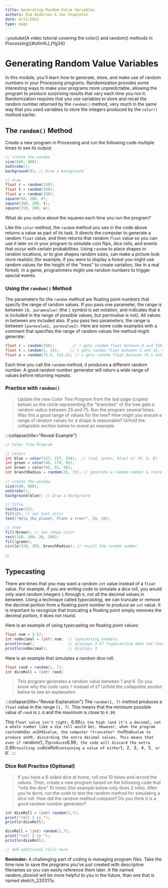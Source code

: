 ```yaml
---
title: Generating Random Value Variables
authors: Eva Anderson & Jon Stapleton
date: 4/11/2022
type: page
---
```


::youtube[A video tutorial covering the color() and random() methods in Processing]{#oXmKJ_tYg34}

# Generating Random Value Variables

In this module, you'll learn how to generate, store, and make use of random numbers in your Processing programs. Randomization provides some interesting ways to make your programs more unpredictable, allowing the program to produce surprising results that vary each time you run it. Randomization requires that you use variables to store and recall the random number returned by the `random()` method, very much in the same way that you used variables to store the integers produced by the `color()` method earlier.

## The `random()` Method

Create a new program in Processing and run the following code multiple times to see its output:

```java
// create the window
size(640, 480);
noStroke();
background(0); // Draw a background 

// draw
float r = random(150);        
float t = random(150);     
float u = random(150); 
square(50, 200, r);
square(200, 200, t);
square(350, 200, u);
```

What do you notice about the squares each time you run the program?

Like the `color` method, the `random` method you see in the code above returns a value as part of its task. It directs the computer to generate a random `float` value, and then returns that random `float` value so you can use it later on in your program to simulate coin flips, dice rolls, and events that occur with certain probabilities. Using `random` to place shapes in random locations, or to give shapes random sizes, can make a picture look more realistic (for example, if you were to display a forest you might use random values for the height of the "trees" to create variation, like in a real forest). In a game, programmers might use random numbers to trigger special events.

### Using the `random()` Method

The parameters for the `random` method are floating point numbers that specify the range of random values. If you pass one parameter, the range is between `[0, paramvalue)` (the `[` symbol is set notation, and indicates that `0` is included in the range of possible values, but parmvalue is not). All values in between are included also. If you pass two parameters, the range is between `[parmvalue1, parmvalue2)`. Here are some code examples with a comment that specifies the range of random values the method might generate:

```java
float r = random(150);        // r gets random float between 0 and 150, not including 150
float t = random(5, 15);     // t gets random float between 5 and 15, not including 15
float u = random(75.5, 111.2); // u gets random float between 75.5 and 111.2, not including 111.2
```

Each time you call the `random` method, it produces a different random number. A good random number generator will return a wide range of values before returning repeats.

### Practice with `random()`

> Update the new *Color Tree Program* from the last page (copied below) so the circle representing the "branches" of the tree gets a random radius between 25 and 75. Run the program several times. Was this a good range of values for the tree? How might you ensure a range of random values for a shape is reasonable? Unfold the collapsible section below to reveal an example:

:::collapse{title="Reveal Example"}
```java
// Color Tree Program

// colors
int blue = color(157, 227, 250);  // (red, green, blue) or (R, G, B)
int green = color(46, 179, 93);
int brown = color(92, 81, 59);
int branchRadius = random(25, 75); // generate a random number & store it
    
// create the window
size(640, 480);
noStroke();
background(blue); // Draw a background 

// title
textSize(32);
fill(0); // set text color
text("Help the planet. Plant a tree!", 50, 50);

// tree
fill(brown); // set shape color  
rect(310, 360, 20, 100);   
fill(green); 
circle(320, 350, branchRadius); // recall the random number
```
:::

## Typecasting

There are times that you may want a random `int` value instead of a `float` value. For example, if you are writing code to simulate a dice roll, you would only want random integers `1` through `6`, not all the decimal values in between. Using a technique called *typecasting*, we can truncate or remove the decimal portion from a floating point number to produce an `int` value. It is important to recognize that truncating a floating point simply removes the decimal portion, it does not round. 

Here is an example of using typecasting on floating point values:

```java
float num = 3.57;
int noDecimal = (int) num;  // typecasting example
println(num);               // displays 3.57 (typecasting does not change the original variable)
println(noDecimal);         // displays 3
```

Here is an example that simulates a random dice roll:

```java
float rand = random(1, 7);
int diceRoll = (int) rand;
```

> This program generates a random value between 1 and 6. Do you know why the code uses `7` instead of `6`? Unfold the collapsible section below to see an explanation.

:::collapse{title="Reveal Explanation"}
The `random(1, 7)` method produces a `float` value in the range `[1, 7)`. This means that the minimum possible value of `rand` is `1.0` and the maximum is close to `6.99`.

This `float value isn't right; `6.99` is too high (and it's a decimal, not a whole number like a die roll would be). However, when the program casts `rand` as an `(int)` value, the computer *truncates* the `float` value to produce an `int`, discarding the extra decimal values. This means that even if `random(1, 7)` produces `6.99`, the code will discard the extra `0.99` resulting in `diceRoll` containing a value of either `1`, `2`, `3`, `4`, `5`, or `6`.
:::

### Dice Roll Practice (Optional)

> If you have a 6-sided dice at home, roll one 10 times and record the values. Then, create a new program based on the following code that "rolls the dice" 10 times (the example below only does 2 rolls). After you're done, run the code to test the random method for simulating a dice roll. How did the random method compare? Do you think it is a good random number generator?

```java
int diceRoll = (int) random(1,7);
print("roll 1 is ");
println(diceRoll);

diceRoll = (int) random(1,7);
print("roll 2 is ");
println(diceRoll);

// Add additional rolls here
```

**Reminder:** A challenging part of coding is managing program files. Take the time now to save the programs you’ve just created with descriptive filenames so you can easily reference them later. A file named random_diceroll will be more helpful to you in the future, than one that is named sketch_220317a.
